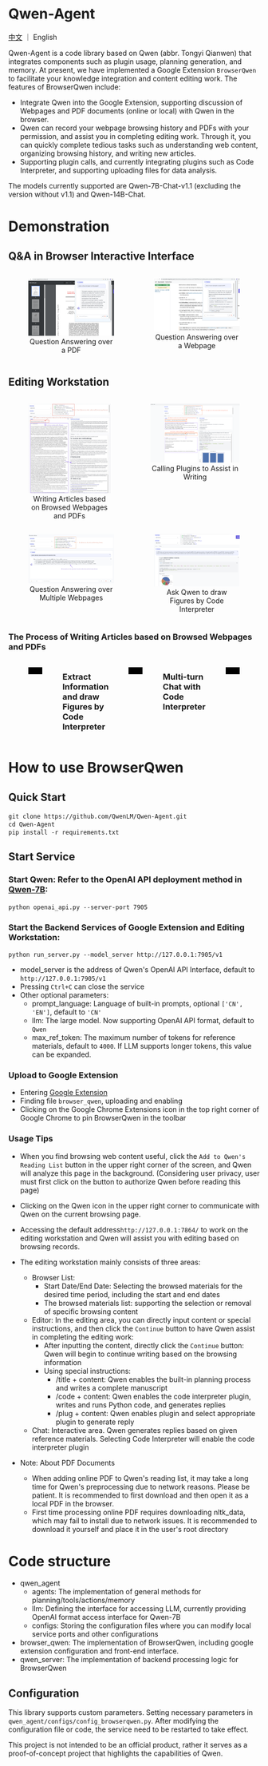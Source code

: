 # Qwen-Agent
[中文](./README_CN.md) ｜ English

Qwen-Agent is a code library based on Qwen (abbr. Tongyi Qianwen) that integrates components such as plugin usage, planning generation, and memory. At present, we have implemented a Google Extension ```BrowserQwen``` to facilitate your knowledge integration and content editing work. The features of BrowserQwen include:

- Integrate Qwen into the Google Extension, supporting discussion of Webpages and PDF documents (online or local) with Qwen in the browser.
- Qwen can record your webpage browsing history and PDFs with your permission, and assist you in completing editing work. Through it, you can quickly complete tedious tasks such as understanding web content, organizing browsing history, and writing new articles.
- Supporting plugin calls, and currently integrating plugins such as Code Interpreter, and supporting uploading files for data analysis.

The models currently supported are Qwen-7B-Chat-v1.1 (excluding the version without v1.1) and Qwen-14B-Chat.

# Demonstration
## Q&A in Browser Interactive Interface

<div style="display:flex;">
    <figure style="width:45%;">
        <img src="assets/screenshot-pdf-qa.png" alt="paper-attention-qa">
        <figcaption style="text-align:center;">Question Answering over a PDF</figcaption>
    </figure>
    <figure style="width:45%;">
        <img src="assets/screenshot-web-qa.png" alt="paper-attention-qa">
        <figcaption style="text-align:center;">Question Answering over a Webpage</figcaption>
    </figure>
</div>

## Editing Workstation
<div style="display:flex;">
    <figure>
        <img src="assets/screenshot-writing.png" alt="paper-attention-qa">
        <figcaption style="text-align:center;">Writing Articles based on Browsed Webpages and PDFs</figcaption>
    </figure>
    <figure>
        <img src="assets/screenshot-editor-movie.png" alt="paper-attention-qa">
        <figcaption style="text-align:center;">Calling Plugins to Assist in Writing</figcaption>
    </figure>
</div>

<div style="display:flex;">
    <figure>
        <img src="assets/screenshot-multi-web-qa.png" alt="paper-attention-qa">
        <figcaption style="text-align:center;">Question Answering over Multiple Webpages</figcaption>
    </figure>
    <figure>
        <img src="assets/screenshot-ci.png" alt="paper-attention-qa">
        <figcaption style="text-align:center;">Ask Qwen to draw Figures by Code Interpreter</figcaption>
    </figure>
</div>

### The Process of Writing Articles based on Browsed Webpages and PDFs
<div style="display:flex;">
<figure>
    <video controls width="100%" height="auto">
        <source src="https://qianwen-res.oss-cn-beijing.aliyuncs.com/assets/qwen_agent/showcase_write_article_based_on_webpages_and_pdfs.mp4" type="video/mp4">
    Your browser does not support the video tag.
    </video>
</figure>

### Extract Information and draw Figures by Code Interpreter
<figure>
    <video controls width="100%" height="auto">
        <source src="https://qianwen-res.oss-cn-beijing.aliyuncs.com/assets/qwen_agent/showcase_chat_with_docs_and_code_interpreter.mp4" type="video/mp4">
    Your browser does not support the video tag.
    </video>
</figure>

### Multi-turn Chat with Code Interpreter
<figure>
    <video controls width="100%" height="auto">
        <source src="https://qianwen-res.oss-cn-beijing.aliyuncs.com/assets/qwen_agent/showcase_code_interpreter_multi_turn_chat.mp4" type="video/mp4">
    Your browser does not support the video tag.
    </video>
</figure>
</div>

# How to use BrowserQwen

## Quick Start
```
git clone https://github.com/QwenLM/Qwen-Agent.git
cd Qwen-Agent
pip install -r requirements.txt
```

## Start Service
### Start Qwen: Refer to the OpenAI API deployment method in [Qwen-7B](https://github.com/QwenLM/Qwen-7B/blob/main/README.md#api):

```
python openai_api.py --server-port 7905
```

### Start the Backend Services of Google Extension and Editing Workstation:
```
python run_server.py --model_server http://127.0.0.1:7905/v1
```
- model_server is the address of Qwen's OpenAI API Interface, default to ```http://127.0.0.1:7905/v1```
- Pressing ```Ctrl+C``` can close the service
- Other optional parameters:
    - prompt_language: Language of built-in prompts, optional ```['CN', 'EN']```, default to ```'CN'```
    - llm: The large model. Now supporting OpenAI API format, default to ```Qwen```
    - max_ref_token: The maximum number of tokens for reference materials, default to ```4000```. If LLM supports longer tokens, this value can be expanded.


### Upload to Google Extension
- Entering [Google Extension](chrome://extensions/)
- Finding file ```browser_qwen```, uploading and enabling
- Clicking on the Google Chrome Extensions icon in the top right corner of Google Chrome to pin BrowserQwen in the toolbar

### Usage Tips
- When you find browsing web content useful, click the ```Add to Qwen's Reading List``` button in the upper right corner of the screen, and Qwen will analyze this page in the background. (Considering user privacy, user must first click on the button to authorize Qwen before reading this page)
- Clicking on the Qwen icon in the upper right corner to communicate with Qwen on the current browsing page.
- Accessing the default address```http://127.0.0.1:7864/``` to work on the editing workstation and Qwen will assist you with editing based on browsing records.

- The editing workstation mainly consists of three areas:
    - Browser List:
        - Start Date/End Date: Selecting the browsed materials for the desired time period, including the start and end dates
        - The browsed materials list: supporting the selection or removal of specific browsing content
    - Editor: In the editing area, you can directly input content or special instructions, and then click the ```Continue``` button to have Qwen assist in completing the editing work:
        - After inputting the content, directly click the ```Continue``` button: Qwen will begin to continue writing based on the browsing information
        - Using special instructions:
            - /title + content: Qwen enables the built-in planning process and writes a complete manuscript
            - /code + content: Qwen enables the code interpreter plugin, writes and runs Python code, and generates replies
            - /plug + content: Qwen enables plugin and select appropriate plugin to generate reply
    - Chat: Interactive area. Qwen generates replies based on given reference materials. Selecting Code Interpreter will enable the code interpreter plugin

- Note: About PDF Documents
    - When adding online PDF to Qwen's reading list, it may take a long time for Qwen's preprocessing due to network reasons. Please be patient. It is recommended to first download and then open it as a local PDF in the browser.
    - First time processing online PDF requires downloading nltk_data, which may fail to install due to network issues. It is recommended to download it yourself and place it in the user's root directory

# Code structure

- qwen_agent
    - agents: The implementation of general methods for planning/tools/actions/memory
    - llm: Defining the interface for accessing LLM, currently providing OpenAI format access interface for Qwen-7B
    - configs: Storing the configuration files where you can modify local service ports and other configurations
- browser_qwen: The implementation of BrowserQwen, including google extension configuration and front-end interface.
- qwen_server: The implementation of backend processing logic for BrowserQwen

## Configuration
This library supports custom parameters. Setting necessary parameters in ```qwen_agent/configs/config_browserqwen.py```. After modifying the configuration file or code, the service need to be restarted to take effect.

This project is not intended to be an official product, rather it serves as a proof-of-concept project that highlights the capabilities of Qwen.
